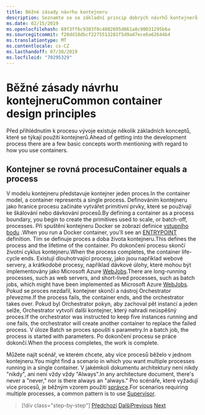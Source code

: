 ```yaml
---
title: Běžné zásady návrhu kontejneru
description: Seznamte se se základní princip dobrých návrhů kontejnerů, je to, že by měl být kontejner hostitelem pouze jednoho procesu.
ms.date: 02/15/2019
ms.openlocfilehash: 69f3ff6c9303f0c4082695d861a8c90031295b6a
ms.sourcegitcommit: f20dd18dbcf2275513281f5d9ad7ece6a62644b4
ms.translationtype: MT
ms.contentlocale: cs-CZ
ms.lasthandoff: 07/30/2019
ms.locfileid: "70295329"
---
```

# <a name="common-container-design-principles"></a><span data-ttu-id="e9330-103">Běžné zásady návrhu kontejneru</span><span class="sxs-lookup"><span data-stu-id="e9330-103">Common container design principles</span></span>

<span data-ttu-id="e9330-104">Před přihlédnutím k procesu vývoje existuje několik základních konceptů, které se týkají použití kontejnerů.</span><span class="sxs-lookup"><span data-stu-id="e9330-104">Ahead of getting into the development process there are a few basic concepts worth mentioning with regard to how you use containers.</span></span>

## <a name="container-equals-a-process"></a><span data-ttu-id="e9330-105">Kontejner se rovná procesu</span><span class="sxs-lookup"><span data-stu-id="e9330-105">Container equals a process</span></span>

<span data-ttu-id="e9330-106">V modelu kontejneru představuje kontejner jeden proces.</span><span class="sxs-lookup"><span data-stu-id="e9330-106">In the container model, a container represents a single process.</span></span> <span data-ttu-id="e9330-107">Definováním kontejneru jako hranice procesu začínáte vytvářet primitivní prvky, které se používají ke škálování nebo dávkování procesů.</span><span class="sxs-lookup"><span data-stu-id="e9330-107">By defining a container as a process boundary, you begin to create the primitives used to scale, or batch-off, processes.</span></span> <span data-ttu-id="e9330-108">Při spuštění kontejneru Docker se zobrazí definice [vstupního bodu](https://docs.docker.com/engine/reference/builder/#/entrypoint) .</span><span class="sxs-lookup"><span data-stu-id="e9330-108">When you run a Docker container, you'll see an [ENTRYPOINT](https://docs.docker.com/engine/reference/builder/#/entrypoint) definition.</span></span> <span data-ttu-id="e9330-109">Tím se definuje proces a doba života kontejneru.</span><span class="sxs-lookup"><span data-stu-id="e9330-109">This defines the process and the lifetime of the container.</span></span> <span data-ttu-id="e9330-110">Po dokončení procesu skončí životní cyklus kontejneru.</span><span class="sxs-lookup"><span data-stu-id="e9330-110">When the process completes, the container life-cycle ends.</span></span> <span data-ttu-id="e9330-111">Existují dlouhotrvající procesy, jako jsou například webové servery, a krátkodobé procesy, například dávkové úlohy, které mohou být implementovány jako Microsoft Azure [WebJobs](https://azure.microsoft.com/documentation/articles/websites-webjobs-resources/).</span><span class="sxs-lookup"><span data-stu-id="e9330-111">There are long-running processes, such as web servers, and short-lived processes, such as batch jobs, which might have been implemented as Microsoft Azure [WebJobs](https://azure.microsoft.com/documentation/articles/websites-webjobs-resources/).</span></span> <span data-ttu-id="e9330-112">Pokud se proces nezdařil, kontejner skončí a nástroj Orchestrator převezme.</span><span class="sxs-lookup"><span data-stu-id="e9330-112">If the process fails, the container ends, and the orchestrator takes over.</span></span> <span data-ttu-id="e9330-113">Pokud byl Orchestrator pokyn, aby zachoval pět instancí a jeden selže, Orchestrator vytvoří další kontejner, který nahradí neúspěšný proces.</span><span class="sxs-lookup"><span data-stu-id="e9330-113">If the orchestrator was instructed to keep five instances running and one fails, the orchestrator will create another container to replace the failed process.</span></span> <span data-ttu-id="e9330-114">V úloze Batch se proces spouští s parametry.</span><span class="sxs-lookup"><span data-stu-id="e9330-114">In a batch job, the process is started with parameters.</span></span> <span data-ttu-id="e9330-115">Po dokončení procesu se práce dokončí.</span><span class="sxs-lookup"><span data-stu-id="e9330-115">When the process completes, the work is complete.</span></span>

<span data-ttu-id="e9330-116">Můžete najít scénář, ve kterém chcete, aby více procesů běželo v jednom kontejneru.</span><span class="sxs-lookup"><span data-stu-id="e9330-116">You might find a scenario in which you want multiple processes running in a single container.</span></span> <span data-ttu-id="e9330-117">V jakémkoli dokumentu architektury není nikdy "nikdy", ani není vždy vždy "Always".</span><span class="sxs-lookup"><span data-stu-id="e9330-117">In any architecture document, there's never a "never," nor is there always an "always."</span></span> <span data-ttu-id="e9330-118">Pro scénáře, které vyžadují více procesů, je běžným vzorem použití [správce](http://supervisord.org/).</span><span class="sxs-lookup"><span data-stu-id="e9330-118">For scenarios requiring multiple processes, a common pattern is to use [Supervisor](http://supervisord.org/).</span></span>

>[!div class="step-by-step"]
><span data-ttu-id="e9330-119">[Předchozí](design-docker-applications.md)
>[Další](monolithic-applications.md)</span><span class="sxs-lookup"><span data-stu-id="e9330-119">[Previous](design-docker-applications.md)
[Next](monolithic-applications.md)</span></span>
